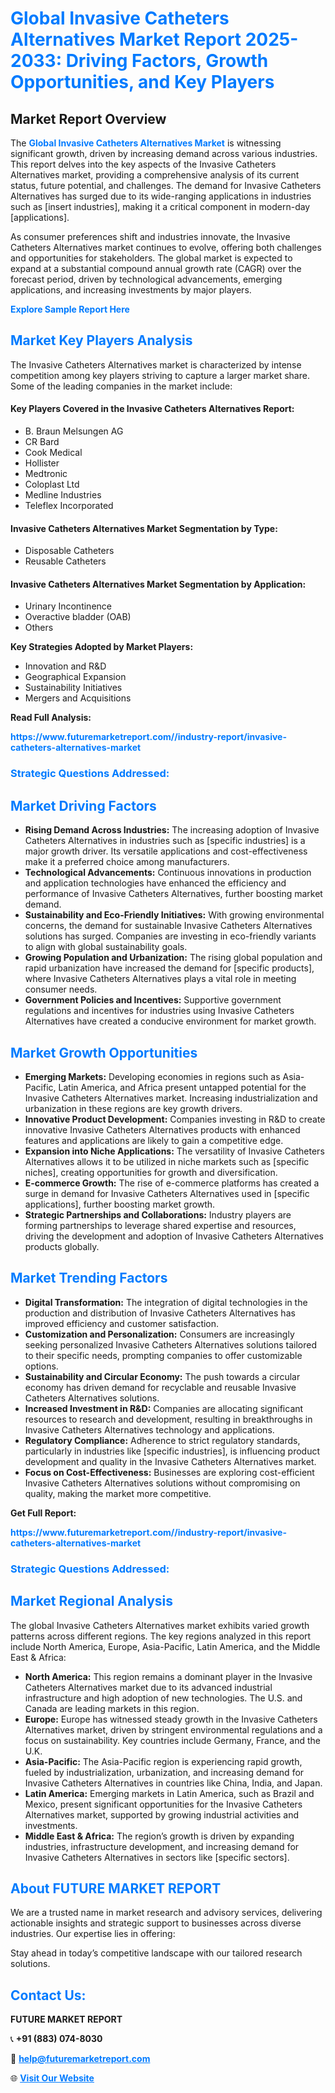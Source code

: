 <h1 style="color: #007BFF;">Global Invasive Catheters Alternatives Market Report 2025-2033: Driving Factors, Growth Opportunities, and Key Players</h1>

<section id="overview">
<h2>Market Report Overview</h2>
<p>The <a href="https://www.futuremarketreport.com//industry-report/invasive-catheters-alternatives-market" style="color: #007BFF; text-decoration: none;"><strong>Global Invasive Catheters Alternatives Market</strong></a> is witnessing significant growth, driven by increasing demand across various industries. This report delves into the key aspects of the Invasive Catheters Alternatives market, providing a comprehensive analysis of its current status, future potential, and challenges. The demand for Invasive Catheters Alternatives has surged due to its wide-ranging applications in industries such as [insert industries], making it a critical component in modern-day [applications].</p>
<p>As consumer preferences shift and industries innovate, the Invasive Catheters Alternatives market continues to evolve, offering both challenges and opportunities for stakeholders. The global market is expected to expand at a substantial compound annual growth rate (CAGR) over the forecast period, driven by technological advancements, emerging applications, and increasing investments by major players.</p>
</section>

<section id="overview">
<p><a href="https://www.futuremarketreport.com//request-sample/reportId=78663" style="color: #007BFF; text-decoration: none;"><strong>Explore Sample Report Here</strong></a></p>
</section>

<section id="key-players">
<h2 style="color: #007BFF;">Market Key Players Analysis</h2>
<p>The Invasive Catheters Alternatives market is characterized by intense competition among key players striving to capture a larger market share. Some of the leading companies in the market include:</p>
<h4>Key Players Covered in the Invasive Catheters Alternatives Report:</h4>
<ul><li>B. Braun Melsungen AG</li><li>CR Bard</li><li>Cook Medical</li><li>Hollister</li><li>Medtronic</li><li>Coloplast Ltd</li><li>Medline Industries</li><li>Teleflex Incorporated</li></ul>
<h4>Invasive Catheters Alternatives Market Segmentation by Type:</h4>
<ul><li>Disposable Catheters</li><li>Reusable Catheters</li></ul>

<h4>Invasive Catheters Alternatives Market Segmentation by Application:</h4>
<ul><li>Urinary Incontinence</li><li>Overactive bladder (OAB)</li><li>Others</li></ul>
<p><strong>Key Strategies Adopted by Market Players:</strong></p>
<ul>
<li>Innovation and R&D</li>
<li>Geographical Expansion</li>
<li>Sustainability Initiatives</li>
<li>Mergers and Acquisitions</li>
</ul>
</section>

<section>
<p><strong>Read Full Analysis: </strong></p><a href="https://www.futuremarketreport.com//industry-report/invasive-catheters-alternatives-market" style="color: #007BFF; text-decoration: none;"><strong>https://www.futuremarketreport.com//industry-report/invasive-catheters-alternatives-market</strong></a>
<h3 style="color: #007BFF;">Strategic Questions Addressed:</h3>
</section>

<section id="driving-factors">
<h2 style="color: #007BFF;">Market Driving Factors</h2>
<ul>
<li><strong>Rising Demand Across Industries:</strong> The increasing adoption of Invasive Catheters Alternatives in industries such as [specific industries] is a major growth driver. Its versatile applications and cost-effectiveness make it a preferred choice among manufacturers.</li>
<li><strong>Technological Advancements:</strong> Continuous innovations in production and application technologies have enhanced the efficiency and performance of Invasive Catheters Alternatives, further boosting market demand.</li>
<li><strong>Sustainability and Eco-Friendly Initiatives:</strong> With growing environmental concerns, the demand for sustainable Invasive Catheters Alternatives solutions has surged. Companies are investing in eco-friendly variants to align with global sustainability goals.</li>
<li><strong>Growing Population and Urbanization:</strong> The rising global population and rapid urbanization have increased the demand for [specific products], where Invasive Catheters Alternatives plays a vital role in meeting consumer needs.</li>
<li><strong>Government Policies and Incentives:</strong> Supportive government regulations and incentives for industries using Invasive Catheters Alternatives have created a conducive environment for market growth.</li>
</ul>
</section>

<section id="growth-opportunities">
<h2 style="color: #007BFF;">Market Growth Opportunities</h2>
<ul>
<li><strong>Emerging Markets:</strong> Developing economies in regions such as Asia-Pacific, Latin America, and Africa present untapped potential for the Invasive Catheters Alternatives market. Increasing industrialization and urbanization in these regions are key growth drivers.</li>
<li><strong>Innovative Product Development:</strong> Companies investing in R&D to create innovative Invasive Catheters Alternatives products with enhanced features and applications are likely to gain a competitive edge.</li>
<li><strong>Expansion into Niche Applications:</strong> The versatility of Invasive Catheters Alternatives allows it to be utilized in niche markets such as [specific niches], creating opportunities for growth and diversification.</li>
<li><strong>E-commerce Growth:</strong> The rise of e-commerce platforms has created a surge in demand for Invasive Catheters Alternatives used in [specific applications], further boosting market growth.</li>
<li><strong>Strategic Partnerships and Collaborations:</strong> Industry players are forming partnerships to leverage shared expertise and resources, driving the development and adoption of Invasive Catheters Alternatives products globally.</li>
</ul>
</section>

<section id="trending-factors">
<h2 style="color: #007BFF;">Market Trending Factors</h2>
<ul>
<li><strong>Digital Transformation:</strong> The integration of digital technologies in the production and distribution of Invasive Catheters Alternatives has improved efficiency and customer satisfaction.</li>
<li><strong>Customization and Personalization:</strong> Consumers are increasingly seeking personalized Invasive Catheters Alternatives solutions tailored to their specific needs, prompting companies to offer customizable options.</li>
<li><strong>Sustainability and Circular Economy:</strong> The push towards a circular economy has driven demand for recyclable and reusable Invasive Catheters Alternatives solutions.</li>
<li><strong>Increased Investment in R&D:</strong> Companies are allocating significant resources to research and development, resulting in breakthroughs in Invasive Catheters Alternatives technology and applications.</li>
<li><strong>Regulatory Compliance:</strong> Adherence to strict regulatory standards, particularly in industries like [specific industries], is influencing product development and quality in the Invasive Catheters Alternatives market.</li>
<li><strong>Focus on Cost-Effectiveness:</strong> Businesses are exploring cost-efficient Invasive Catheters Alternatives solutions without compromising on quality, making the market more competitive.</li>
</ul>
</section>

<section>
<p><strong>Get Full Report: </strong></p><a href="https://www.futuremarketreport.com//industry-report/invasive-catheters-alternatives-market" style="color: #007BFF; text-decoration: none;"><strong>https://www.futuremarketreport.com//industry-report/invasive-catheters-alternatives-market</strong></a>
<h3 style="color: #007BFF;">Strategic Questions Addressed:</h3>
</section>


<section id="regional-analysis">
<h2 style="color: #007BFF;">Market Regional Analysis</h2>
<p>The global Invasive Catheters Alternatives market exhibits varied growth patterns across different regions. The key regions analyzed in this report include North America, Europe, Asia-Pacific, Latin America, and the Middle East & Africa:</p>
<ul>
<li><strong>North America:</strong> This region remains a dominant player in the Invasive Catheters Alternatives market due to its advanced industrial infrastructure and high adoption of new technologies. The U.S. and Canada are leading markets in this region.</li>
<li><strong>Europe:</strong> Europe has witnessed steady growth in the Invasive Catheters Alternatives market, driven by stringent environmental regulations and a focus on sustainability. Key countries include Germany, France, and the U.K.</li>
<li><strong>Asia-Pacific:</strong> The Asia-Pacific region is experiencing rapid growth, fueled by industrialization, urbanization, and increasing demand for Invasive Catheters Alternatives in countries like China, India, and Japan.</li>
<li><strong>Latin America:</strong> Emerging markets in Latin America, such as Brazil and Mexico, present significant opportunities for the Invasive Catheters Alternatives market, supported by growing industrial activities and investments.</li>
<li><strong>Middle East & Africa:</strong> The region’s growth is driven by expanding industries, infrastructure development, and increasing demand for Invasive Catheters Alternatives in sectors like [specific sectors].</li>
</ul>
</section>

<footer>
<h2 style="color: #007BFF;">About FUTURE MARKET REPORT</h2>
<p>We are a trusted name in market research and advisory services, delivering actionable insights and strategic support to businesses across diverse industries. Our expertise lies in offering:</p>

<p>Stay ahead in today’s competitive landscape with our tailored research solutions.</p>

<h2 style="color: #007BFF;">Contact Us:</h2>
<p><strong>FUTURE MARKET REPORT</strong></p>
<p>📞 <strong>+91 (883) 074-8030</strong></p>
<p>📧 <strong><a href="mailto:help@futuremarketreport.com" style="color: #007BFF;">help@futuremarketreport.com</a></strong></p>
<p>🌐 <strong><a href="https://www.futuremarketreport.com/" style="color: #007BFF;">Visit Our Website</a></strong></p>
</footer>